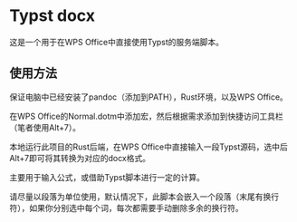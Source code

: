 # Typst docx

这是一个用于在WPS Office中直接使用Typst的服务端脚本。

## 使用方法

保证电脑中已经安装了pandoc（添加到PATH），Rust环境，以及WPS Office。

在WPS Office的Normal.dotm中添加宏，然后根据需求添加到快捷访问工具栏（笔者使用Alt+7）。

本地运行此项目的Rust后端，在WPS Office中直接输入一段Typst源码，选中后Alt+7即可将其转换为对应的docx格式。

主要用于输入公式，或借助Typst脚本进行一定的计算。

请尽量以段落为单位使用，默认情况下，此脚本会嵌入一个段落（末尾有换行符），如果你分别选中每个词，每次都需要手动删除多余的换行符。
